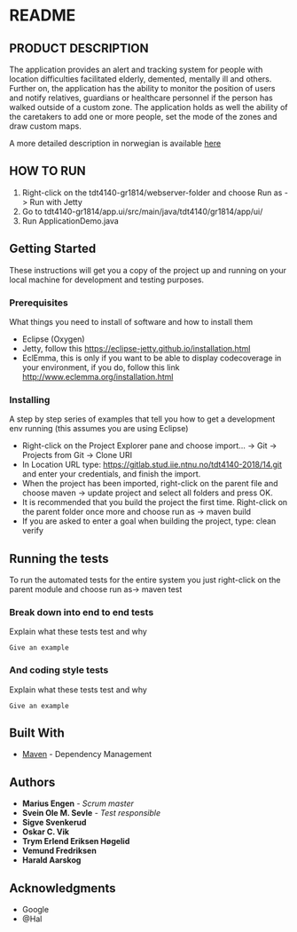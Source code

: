 README
=======



## PRODUCT DESCRIPTION

The application provides an alert and tracking system for people with location 
difficulties facilitated elderly, demented, mentally ill and others. Further on,
the application has the ability to monitor the position of users and notify 
relatives, guardians or healthcare personnel if the person has walked outside 
of a custom zone. The application holds as well the ability of the caretakers 
to add one or more people, set the mode of the zones and draw custom maps.

A more detailed description in norwegian is available [here](https://gitlab.stud.iie.ntnu.no/tdt4140-2018/14/wikis/home)




## HOW TO RUN

1.   Right-click on the tdt4140-gr1814/webserver-folder and choose Run as -> Run with Jetty
2.   Go to tdt4140-gr1814/app.ui/src/main/java/tdt4140/gr1814/app/ui/
3.   Run ApplicationDemo.java


## Getting Started

These instructions will get you a copy of the project up and running on your local machine for development and testing purposes.

### Prerequisites

What things you need to install of software and how to install them

- Eclipse (Oxygen)
- Jetty, follow this https://eclipse-jetty.github.io/installation.html
- EclEmma, this is only if you want to be able to display codecoverage in your environment, if you do, follow this link http://www.eclemma.org/installation.html

### Installing

A step by step series of examples that tell you how to get a development env running (this assumes you are using Eclipse)

- Right-click on the Project Explorer pane and choose import... -> Git -> Projects from Git -> Clone URI
- In Location URL type: https://gitlab.stud.iie.ntnu.no/tdt4140-2018/14.git and enter your credentials, and finish the import.
- When the project has been imported, right-click on the parent file and choose maven -> update project and select all folders and press OK.
- It is recommended that you build the project the first time. Right-click on the parent folder once more and choose run as -> maven build
- If you are asked to enter a goal when building the project, type: clean verify

## Running the tests

To run the automated tests for the entire system you just right-click on the parent module and choose run as-> maven test

### Break down into end to end tests

Explain what these tests test and why

```
Give an example
```

### And coding style tests

Explain what these tests test and why

```
Give an example
```

## Built With
* [Maven](https://maven.apache.org/) - Dependency Management


## Authors

* **Marius Engen** - *Scrum master*
* **Svein Ole M. Sevle** - *Test responsible*
* **Sigve Svenkerud**
* **Oskar C. Vik**
* **Trym Erlend Eriksen Høgelid**
* **Vemund Fredriksen**
* **Harald Aarskog**

## Acknowledgments

* Google
* @Hal